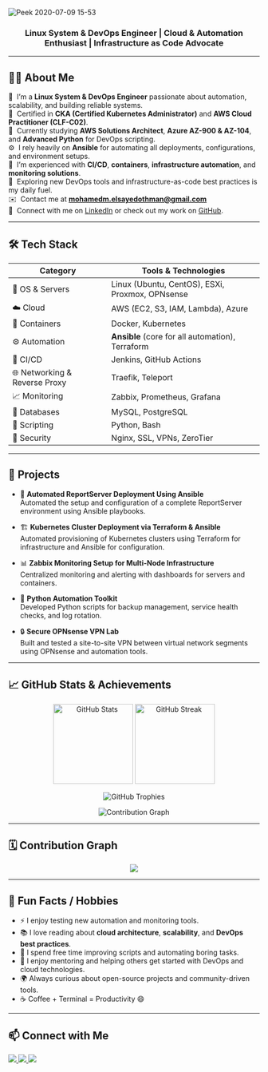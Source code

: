 ![Peek 2020-07-09 15-53](https://user-images.githubusercontent.com/7910856/87048834-84abea80-c1fc-11ea-9342-27b96a046ba4.gif)
<h3 align="center">Linux System & DevOps Engineer | Cloud & Automation Enthusiast | Infrastructure as Code Advocate</h3>

---

## 👨‍💻 About Me

💼 &nbsp;I’m a **Linux System & DevOps Engineer** passionate about automation, scalability, and building reliable systems.\
🎯 &nbsp;Certified in **CKA (Certified Kubernetes Administrator)** and **AWS Cloud Practitioner (CLF-C02)**.\
🚀 &nbsp;Currently studying **AWS Solutions Architect**, **Azure AZ-900 & AZ-104**, and **Advanced Python** for DevOps scripting.\
⚙️ &nbsp;I rely heavily on **Ansible** for automating all deployments, configurations, and environment setups.\
🌱 &nbsp;I’m experienced with **CI/CD**, **containers**, **infrastructure automation**, and **monitoring solutions**.\
💬 &nbsp;Exploring new DevOps tools and infrastructure-as-code best practices is my daily fuel.\
✉️ &nbsp;Contact me at **mohamedm.elsayedothman@gmail.com**\
🤝 &nbsp;Connect with me on [LinkedIn](https://www.linkedin.com/in/mohamed-el-sayed-othman/) or check out my work on [GitHub](https://github.com/MohamedEl-Sayed28).

---

## 🛠️ Tech Stack

| Category | Tools & Technologies |
|-----------|----------------------|
| 🐧 OS & Servers | Linux (Ubuntu, CentOS), ESXi, Proxmox, OPNsense |
| ☁️ Cloud | AWS (EC2, S3, IAM, Lambda), Azure |
| 🐳 Containers | Docker, Kubernetes |
| ⚙️ Automation | **Ansible** (core for all automation), Terraform |
| 🧰 CI/CD | Jenkins, GitHub Actions |
| 🌐 Networking & Reverse Proxy | Traefik, Teleport |
| 📈 Monitoring | Zabbix, Prometheus, Grafana |
| 💾 Databases | MySQL, PostgreSQL |
| 🐍 Scripting | Python, Bash |
| 🔐 Security | Nginx, SSL, VPNs, ZeroTier |

---

## 🚀 Projects

- 🧩 **Automated ReportServer Deployment Using Ansible**  
  Automated the setup and configuration of a complete ReportServer environment using Ansible playbooks.

- 🏗️ **Kubernetes Cluster Deployment via Terraform & Ansible**  
  Automated provisioning of Kubernetes clusters using Terraform for infrastructure and Ansible for configuration.

- 📊 **Zabbix Monitoring Setup for Multi-Node Infrastructure**  
  Centralized monitoring and alerting with dashboards for servers and containers.

- 🧠 **Python Automation Toolkit**  
  Developed Python scripts for backup management, service health checks, and log rotation.

- 🔒 **Secure OPNsense VPN Lab**  
  Built and tested a site-to-site VPN between virtual network segments using OPNsense and automation tools.

---

## 📈 GitHub Stats & Achievements

<p align="center">
  <img src="https://github-readme-stats.vercel.app/api?username=MohamedEl-Sayed28&show_icons=true&theme=tokyonight" alt="GitHub Stats" height="160"/>
  <img src="https://github-readme-streak-stats.herokuapp.com/?user=MohamedEl-Sayed28&theme=tokyonight" alt="GitHub Streak" height="160"/>
</p>

<p align="center">
  <img src="https://github-profile-trophy.vercel.app/?username=MohamedEl-Sayed28&theme=onedark&no-frame=true&row=1&column=6" alt="GitHub Trophies"/>
</p>

<p align="center">
  <img src="https://github-readme-activity-graph.vercel.app/graph?username=MohamedEl-Sayed28&theme=github-dark&hide_border=true" alt="Contribution Graph"/>
</p>

---

## 🗓️ Contribution Graph

<p align="center">
  <img src="https://github-readme-activity-graph.vercel.app/graph?username=MohamedEl-Sayed28&theme=github-dark&hide_border=true"/>
</p>

---

## 💬 Fun Facts / Hobbies

- ⚡ I enjoy testing new automation and monitoring tools.  
- 📚 I love reading about **cloud architecture**, **scalability**, and **DevOps best practices**.  
- 🧠 I spend free time improving scripts and automating boring tasks.  
- 🤝 I enjoy mentoring and helping others get started with DevOps and cloud technologies.  
- 🌍 Always curious about open-source projects and community-driven tools.
- ☕ Coffee + Terminal = Productivity 😄

---

## 📫 Connect with Me

<p align="left">
  <a href="https://www.linkedin.com/in/mohamed-el-sayed-othman/" target="_blank">
    <img src="https://img.shields.io/badge/LinkedIn-0077B5?style=for-the-badge&logo=linkedin&logoColor=white"/>
  </a>
  <a href="mailto:mohamedm.elsayedothman@gmail.com" target="_blank">
    <img src="https://img.shields.io/badge/Gmail-D14836?style=for-the-badge&logo=gmail&logoColor=white"/>
  </a>
  <a href="https://github.com/MohamedEl-Sayed28" target="_blank">
    <img src="https://img.shields.io/badge/GitHub-100000?style=for-the-badge&logo=github&logoColor=white"/>
  </a>
</p>
